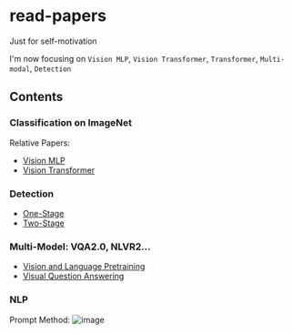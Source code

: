 # read-papers
Just for self-motivation

I'm now focusing on `Vision MLP`, `Vision Transformer`, `Transformer`, `Multi-modal`, `Detection`

## Contents
### Classification on ImageNet
Relative Papers: 
- [Vision MLP](https://github.com/rentainhe/what_I_have_read/blob/main/vision_mlp.md)
- [Vision Transformer](https://github.com/rentainhe/what_I_have_read/blob/main/vision_transformer.md)

### Detection
- [One-Stage]()
- [Two-Stage]()

### Multi-Model: VQA2.0, NLVR2...
- [Vision and Language Pretraining](https://github.com/rentainhe/what_I_have_read/blob/main/vision_and_language_pretraining.md)
- [Visual Question Answering]()

### NLP
Prompt Method:
![image](https://user-images.githubusercontent.com/48727989/133720952-38d43a52-bea6-4d6d-85f7-4f8e1c496506.png)
